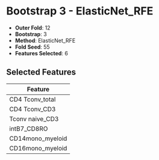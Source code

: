# Bootstrap 3 - ElasticNet_RFE

- **Outer Fold**: 12
- **Bootstrap**: 3
- **Method**: ElasticNet_RFE
- **Fold Seed**: 55
- **Features Selected**: 6

## Selected Features

| Feature |
|---------|
| CD4 Tconv_total |
| CD4 Tconv_CD3 |
| Tconv naive_CD3 |
| intB7_CD8RO |
| CD14mono_myeloid |
| CD16mono_myeloid |
